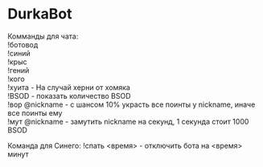 # DurkaBot

Комманды для чата:   
!ботовод  
!синий  
!крыс  
!гений  
!кого  
!хуита - На случай херни от хомяка  
!BSOD - показать количество BSOD  
!вор @nickname - с шансом 10% украсть все поинты у nickname, иначе все поинты ему  
!мут @nickname <t> - замутить nickname на <t> секунд, 1 секунда стоит 1000 BSOD


Команда для Синего: !спать <время> - отключить бота на <время> минут
